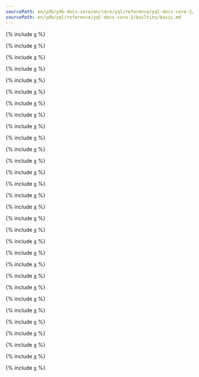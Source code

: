 ```yaml
---
sourcePath: en/ydb/ydb-docs-core/en/core/yql/reference/yql-docs-core-2/builtins/basic.md
sourcePath: en/ydb/yql/reference/yql-docs-core-2/builtins/basic.md
---
```


{% include [x](_includes/basic/intro.md) %}

{% include [x](_includes/basic/coalesce.md) %}

{% include [x](_includes/basic/length.md) %}

{% include [x](_includes/basic/substring.md) %}

{% include [x](_includes/basic/find.md) %}

{% include [x](_includes/basic/starts_ends_with.md) %}

{% include [x](_includes/basic/if.md) %}

{% include [x](_includes/basic/nanvl.md) %}

{% include [x](_includes/basic/random.md) %}

{% include [x](_includes/basic/current_utc.md) %}

{% include [x](_includes/basic/current_tz.md) %}

{% include [x](_includes/basic/max_min.md) %}

{% include [x](_includes/basic/as_container.md) %}

{% include [x](_includes/basic/container_literal.md) %}

{% include [x](_includes/basic/variant.md) %}

{% include [x](_includes/basic/enum.md) %}

{% include [x](_includes/basic/as_tagged.md) %}


{% include [x](_includes/basic/table_row.md) %}


{% include [x](_includes/basic/ensure.md) %}


{% include [x](_includes/basic/data-type-literals.md) %}


{% include [x](_includes/basic/to_from_bytes.md) %}

{% include [x](_includes/basic/byteat.md) %}

{% include [x](_includes/basic/bitops.md) %}

{% include [x](_includes/basic/abs.md) %}

{% include [x](_includes/basic/optional_ops.md) %}

{% include [x](_includes/basic/callable.md) %}

{% include [x](_includes/basic/pickle.md) %}

{% include [x](_includes/basic/staticmap.md) %}

{% include [x](_includes/basic/staticzip.md) %}

{% include [x](_includes/basic/aggr_factory.md) %}

